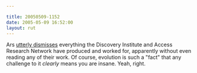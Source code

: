 ```yaml
---

title: 20050509-1152
date: 2005-05-09 16:52:00
layout: rut
---
```


<p>Ars <a href="http://arstechnica.com/columns/science/science-20050508.ars">utterly dismisses</a> everything the Discovery Institute and Access Research Network have produced and worked for, apparently without even reading any of their work.  Of course, evolution is such a "fact" that any challenge to it <em>clearly</em> means you are insane. Yeah, right.</p>

